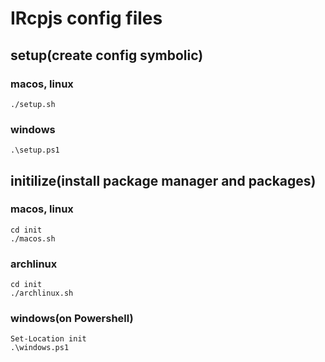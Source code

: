 # IRcpjs config files
## setup(create config symbolic)
### macos, linux
```
./setup.sh
```
### windows
```
.\setup.ps1
```
## initilize(install package manager and packages)
### macos, linux
```
cd init
./macos.sh
```
### archlinux
```
cd init
./archlinux.sh
```
### windows(on Powershell)
```
Set-Location init
.\windows.ps1
```
